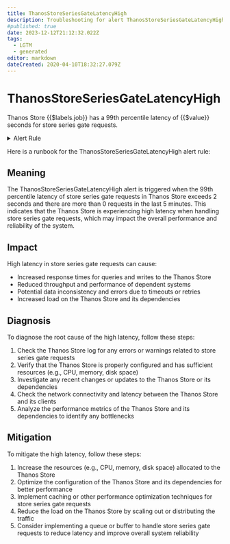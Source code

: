 ```yaml
---
title: ThanosStoreSeriesGateLatencyHigh
description: Troubleshooting for alert ThanosStoreSeriesGateLatencyHigh
#published: true
date: 2023-12-12T21:12:32.022Z
tags: 
  - LGTM
  - generated
editor: markdown
dateCreated: 2020-04-10T18:32:27.079Z
---
```


# ThanosStoreSeriesGateLatencyHigh

Thanos Store {{$labels.job}} has a 99th percentile latency of {{$value}} seconds for store series gate requests.

<details>
  <summary>Alert Rule</summary>

{{% rule "thanos/thanos-store.yml" "ThanosStoreSeriesGateLatencyHigh" %}}

{{% comment %}}

```yaml
alert: ThanosStoreSeriesGateLatencyHigh
expr: (histogram_quantile(0.99, sum by (job, le) (rate(thanos_bucket_store_series_gate_duration_seconds_bucket{job=~".*thanos-store.*"}[5m]))) > 2 and sum by (job) (rate(thanos_bucket_store_series_gate_duration_seconds_count{job=~".*thanos-store.*"}[5m])) > 0)
for: 10m
labels:
    severity: warning
annotations:
    summary: Thanos Store Series Gate Latency High (instance {{ $labels.instance }})
    description: |-
        Thanos Store {{$labels.job}} has a 99th percentile latency of {{$value}} seconds for store series gate requests.
          VALUE = {{ $value }}
          LABELS = {{ $labels }}
    runbook: https://github.com/srerun/prometheus-alerts/blob/main/content/runbooks/thanos-store/ThanosStoreSeriesGateLatencyHigh.md

```

{{% /comment %}}

</details>


Here is a runbook for the ThanosStoreSeriesGateLatencyHigh alert rule:

## Meaning

The ThanosStoreSeriesGateLatencyHigh alert is triggered when the 99th percentile latency of store series gate requests in Thanos Store exceeds 2 seconds and there are more than 0 requests in the last 5 minutes. This indicates that the Thanos Store is experiencing high latency when handling store series gate requests, which may impact the overall performance and reliability of the system.

## Impact

High latency in store series gate requests can cause:

* Increased response times for queries and writes to the Thanos Store
* Reduced throughput and performance of dependent systems
* Potential data inconsistency and errors due to timeouts or retries
* Increased load on the Thanos Store and its dependencies

## Diagnosis

To diagnose the root cause of the high latency, follow these steps:

1. Check the Thanos Store log for any errors or warnings related to store series gate requests
2. Verify that the Thanos Store is properly configured and has sufficient resources (e.g., CPU, memory, disk space)
3. Investigate any recent changes or updates to the Thanos Store or its dependencies
4. Check the network connectivity and latency between the Thanos Store and its clients
5. Analyze the performance metrics of the Thanos Store and its dependencies to identify any bottlenecks

## Mitigation

To mitigate the high latency, follow these steps:

1. Increase the resources (e.g., CPU, memory, disk space) allocated to the Thanos Store
2. Optimize the configuration of the Thanos Store and its dependencies for better performance
3. Implement caching or other performance optimization techniques for store series gate requests
4. Reduce the load on the Thanos Store by scaling out or distributing the traffic
5. Consider implementing a queue or buffer to handle store series gate requests to reduce latency and improve overall system reliability